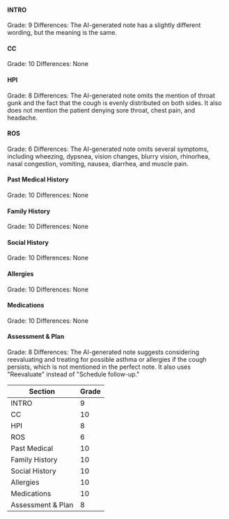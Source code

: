 #### INTRO
Grade: 9
Differences: The AI-generated note has a slightly different wording, but the meaning is the same.

#### CC
Grade: 10
Differences: None

#### HPI
Grade: 8
Differences: The AI-generated note omits the mention of throat gunk and the fact that the cough is evenly distributed on both sides. It also does not mention the patient denying sore throat, chest pain, and headache.

#### ROS
Grade: 6
Differences: The AI-generated note omits several symptoms, including wheezing, dypsnea, vision changes, blurry vision, rhinorhea, nasal congestion, vomiting, nausea, diarrhea, and muscle pain.

#### Past Medical History
Grade: 10
Differences: None

#### Family History
Grade: 10
Differences: None

#### Social History
Grade: 10
Differences: None

#### Allergies
Grade: 10
Differences: None

#### Medications
Grade: 10
Differences: None

#### Assessment & Plan
Grade: 8
Differences: The AI-generated note suggests considering reevaluating and treating for possible asthma or allergies if the cough persists, which is not mentioned in the perfect note. It also uses "Reevaluate" instead of "Schedule follow-up."

| Section           | Grade |
|-------------------|-------|
| INTRO             | 9     |
| CC                | 10    |
| HPI               | 8     |
| ROS               | 6     |
| Past Medical      | 10    |
| Family History    | 10    |
| Social History    | 10    |
| Allergies         | 10    |
| Medications       | 10    |
| Assessment & Plan | 8     |